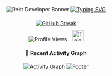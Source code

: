 <div align="center">

  <!-- Banner Image -->
  <img src="https://capsule-render.vercel.app/api?type=waving&color=ff0000&height=200&section=header&text=REKT%20DEVELOPER&fontSize=50&animation=fadeIn&fontColor=ffffff" alt="Rekt Developer Banner"/>

  <!-- Typing SVG -->
  <a href="https://git.io/typing-svg">
    <img src="https://readme-typing-svg.herokuapp.com?font=IBM+Plex+Mono&weight=700&size=28&duration=2500&pause=1500&color=FF0000&center=true&vCenter=true&random=false&width=700&height=70&lines=Web3+%26+Blockchain+Developer;Smart+Contract+Security+Expert;DApps+%26+DeFi+Specialist" alt="Typing SVG"/>
  </a>

  <!-- Stats Section -->
<div align="center" style="margin: 20px 0;">
  <a href="https://git.io/streak-stats">
    <img src="https://streak-stats.demolab.com?user=Rekt-Developer&theme=dark&date_format=M%20j%5B%2C%20Y%5D&card_width=800&background=000000&ring=FF0000&fire=FF0000&currStreakLabel=FF0000&currStreakNum=FFFFFF" 
         alt="GitHub Streak" 
         style="max-width: 100%; height: auto;"/>
  </a>
  <div style="margin-top: 10px;">
    <img src="https://komarev.com/ghpvc/?username=Rekt-Developer&style=flat-square&color=red" 
         alt="Profile Views" 
         style="margin-right: 10px;"/>
    <a href="https://t.me/RektDevelopers">
      <img src="https://img.shields.io/badge/Join_Community-2CA5E0?style=for-the-badge&logo=telegram&logoColor=white" 
           alt="Telegram Badge" 
           style="height: 30px;"/>
    </a>
  </div>
</div>


  <!-- Recent Activity Graph Section -->
  <h4>🎯 Recent Activity Graph</h4>
  <a href="https://github.com/ashutosh00710/github-readme-activity-graph">
    <img src="https://github-readme-activity-graph.vercel.app/graph?username=Rekt-Developer&theme=high-contrast&color=ff0000&line=ff0000&point=ffffff&area=true&hide_border=true" alt="Activity Graph"/>
  </a>

  <!-- Footer -->
  <img src="https://capsule-render.vercel.app/api?type=waving&color=ff0000&height=150&section=footer" alt="Footer"/>

</div>

